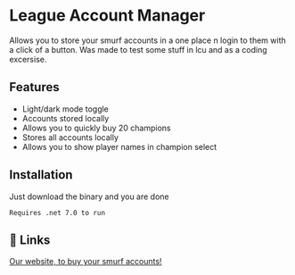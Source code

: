 
# League Account Manager

Allows you to store your smurf accounts in a one place n login to them with a click of a button.
Was made to test some stuff in lcu and as a coding excersise.


## Features

- Light/dark mode toggle
- Accounts stored locally
- Allows you to quickly buy 20 champions
- Stores all accounts locally
- Allows you to show player names in champion select


## Installation

Just download the binary and you are done

```
Requires .net 7.0 to run
```
    
## 🔗 Links
[Our website, to buy your smurf accounts!](https://smurflabs.io/)
